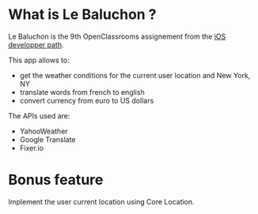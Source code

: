 #  What is Le Baluchon ?

Le Baluchon is the 9th OpenClassrooms assignement from the [iOS developper path](https://openclassrooms.com/en/paths/74-ios-developer).



This app allows to:

+ get the weather conditions for the current user location and New York, NY
+ translate words from french to english
+ convert currency from euro to US dollars



The APIs used are:

+ YahooWeather
+ Google Translate
+ Fixer.io





# Bonus feature

Implement the user current location using Core Location.
